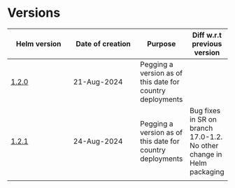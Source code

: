 # Versions

<table><thead><tr><th width="149">Helm version</th><th width="160">Date of creation</th><th>Purpose</th><th>Diff w.r.t previous version</th></tr></thead><tbody><tr><td><a href="https://github.com/OpenG2P/openg2p-social-registry-deployment/tree/1.2.0/charts">1.2.0</a></td><td>21-Aug-2024</td><td>Pegging a version as of this date for country deployments</td><td></td></tr><tr><td><a href="https://github.com/OpenG2P/openg2p-social-registry-deployment/releases/tag/v1.2.1">1.2.1</a></td><td>24-Aug-2024</td><td>Pegging a version as of this date for country deployments</td><td>Bug fixes in SR on branch 17.0-1.2.  No other change in Helm packaging</td></tr><tr><td></td><td></td><td></td><td></td></tr></tbody></table>

